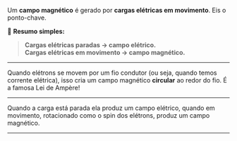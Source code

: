 Um **campo magnético** é gerado por **cargas elétricas em movimento**. Eis o ponto-chave.

📌 **Resumo simples:**

> **Cargas elétricas paradas → campo elétrico.**  
> **Cargas elétricas em movimento → campo magnético.**

---
Quando elétrons se movem por um fio condutor (ou seja, quando temos corrente elétrica), isso cria um campo magnético **circular** ao redor do fio. É a famosa Lei de Ampère!

---
Quando a carga está parada ela produz um campo elétrico, quando em movimento, rotacionado como o spin dos elétrons, produz um campo magnético.
 
---
